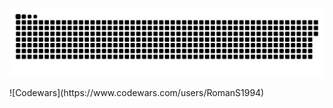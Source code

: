 <p align="center">
 <img width="600" src="assets/github-snake.svg" alt="snake"/>
</p>
![Codewars](https://www.codewars.com/users/RomanS1994)
